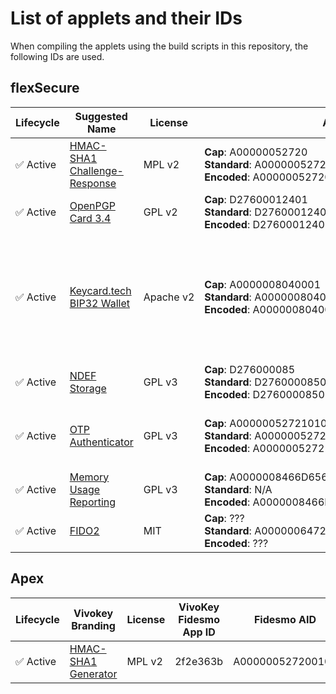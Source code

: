 # List of applets and their IDs

When compiling the applets using the build scripts in this repository, the following IDs are used.

## flexSecure
| Lifecycle     | Suggested Name                                                                         |  License  | AIDs                                |  AID Notes            | 
|---------------|----------------------------------------------------------------------------------------|-----------|-------------------------------------|-----------------------|
| ✅&nbsp;Active     | [HMAC-SHA1 Challenge-Response](https://github.com/DangerousThings/flexsecure-ykhmac)  | MPL v2    | **Cap**:&nbsp;A00000052720<br /> **Standard**:&nbsp;A000000527200101<br /> **Encoded**:&nbsp;A000000527200101 | None | 
| ✅ Active     | [OpenPGP Card 3.4](https://github.com/ANSSI-FR/SmartPGP)                              | GPL v2    | **Cap**:&nbsp;D27600012401<br /> **Standard**:&nbsp;D27600012401XXXXYYYYZZZZZZZZ0000<br />**Encoded**:&nbsp;D276000124010304000A000000000000 | None | 
| ✅ Active     | [Keycard.tech BIP32 Wallet](https://github.com/status-im/status-keycard)              | Apache&nbsp;v2 | **Cap**:&nbsp;A0000008040001<br /> **Standard**:&nbsp;A0000008040001[01,02,03]<br /> **Encoded**:&nbsp;A0000008040001[01,02,03] | Only the Keycard and Cash applet are deployed, the NDEF integration is skipped. Trailing 01 due to legacy configuration. | 
| ✅ Active     | [NDEF Storage](https://github.com/OpenJavaCard/openjavacard-ndef)                     | GPL v3    | **Cap**:&nbsp;D276000085<br /> **Standard**:&nbsp;D2760000850101<br /> **Encoded**:&nbsp;D2760000850101 | None | 
| ✅ Active     | [OTP Authenticator](https://github.com/VivoKey/apex-totp)                             | GPL v3    | **Cap**:&nbsp;A00000052721010141504558<br /> **Standard**:&nbsp;A0000005272101<br /> **Encoded**:&nbsp;A0000005272101014150455801 | Trailing 014150455801 is used to detect Vivokey deployments. | 
| ✅ Active     | [Memory Usage Reporting](https://github.com/DangerousThings/javacard-memory)          | GPL v3    | **Cap**:&nbsp;A0000008466D656D6F7279<br /> **Standard**:&nbsp;N/A<br /> **Encoded**:&nbsp;A0000008466D656D6F727901 | None | 
| ✅ Active     | [FIDO2](https://github.com/BryanJacobs/FIDO2Applet)                                   | MIT       | **Cap**:&nbsp;???<br /> **Standard**:&nbsp;A0000006472F0001<br /> **Encoded**:&nbsp;??? | None | 

## Apex
| Lifecycle           | Vivokey Branding   |  License  |  VivoKey Fidesmo App ID  |  Fidesmo AID  |  AID Notes |
|---------------------|--------------------|-----------|--------------------------------------------|-----------|------------|
| ✅&nbsp;Active     | [HMAC-SHA1 Generator](https://github.com/DangerousThings/flexsecure-ykhmac)  | MPL v2    | 2f2e363b | A000000527200101 | None |
<!--
| Lifecycle     | Vivokey Branding     | Suggested Name               | Source Code                                                                            | License     | Vivokey Fidesmo App ID | CAP Package ID             | Industry Standard AID(s)           | CAP Encoded AID(s)                 | Fidesmo Deployed AID(s)            | Notes on the AID(s) |
| ------------- | -------------------- | ---------------------------- | -------------------------------------------------------------------------------------- | ----------- | ---------------------- | -------------------------- | ---------------------------------- | ---------------------------------- | ---------------------------------- | ------------------- | 
| ✅ Active     | HMAC-SHA1 Generator  | HMAC-SHA1 Challenge-Response | [flexsecure-ykhmac](https://github.com/DangerousThings/flexsecure-ykhmac)              | MPL v2      | `2f2e363b`             | `A00000052720`             | `A000000527200101`                 | `A000000527200101`                 | `A000000527200101`                 | None |
| ✅ Active     | SmartPGP             | OpenPGP Card 3.4             | [SmartPGP](https://github.com/ANSSI-FR/SmartPGP)                                       | GPL v2      | `30c2ea30`             | `D27600012401`             | `D27600012401XXXXYYYYZZZZZZZZ0000` | `D276000124010304000A000000000000` | `D276000124010304000A000000000000` | Vivokey uses the `000A` OpenPGP card vendor identifier. |
| ✅ Active     | BIP32 Wallet         | Keycard.tech BIP32 Wallet    | [status-keycard](https://github.com/status-im/status-keycard)                          | Apache v2   | `38ea914a`             | `A0000008040001`           | `A0000008040001[01,02,03]`         | `A0000008040001[01,02,03]`         | `A0000008040001[01,03]01`          | Only the Keycard and Cash applet are deployed, the NDEF integration is skipped. Trailing `01` due to legacy configuration. |
| ⚠️ Phase-Out  | NFC Share (current)  | NDEF Storage                 | [openjavacard-ndef](https://github.com/OpenJavaCard/openjavacard-ndef)                 | GPL v3      | `61b4b03d`             | `D276000085`               | `D2760000850101`                   | `D2760000850101`                   | `D2760000850101`                   | None |
| ⏰️ Planned    | NFC Share (future)   | Signed NDEF Storage          | [apex-ndef](https://github.com/VivoKey/apex-ndef)                                      | Proprietary | `61b4b03d`             | `D27600008501`             | `D2760000850101`                   | `D2760000850101`                   | TBD                                | TBD |
| ✅ Active     | OTP Authenticator    | TOTP/HOTP Authenticator      | [apex-totp](https://github.com/VivoKey/apex-totp)                                      | GPL v3      | `61fc54d5`             | `A00000052721010141504558` | `A0000005272101`                   | `A0000005272101014150455801`       | `A0000005272101014150455801`       | Trailing `014150455801` is used to detect Vivokey deployments. | 
| ✅ Active     | Free Memory          | Memory Usage Reporting       | [javacard-memory](https://github.com/DangerousThings/javacard-memory)                  | MIT         | `99848a60`             | `A0000008466D656D6F7279`   | N/A                                | `A0000008466D656D6F727901`         | `A0000008466D656D6F727901`         | Vivokey-owned Fidesmo AID |
| ⚠️ Deprecated | FIDO Security        | U2F Authenticator            | [u2f-javacard](https://github.com/darconeous/u2f-javacard)                             | Apache v2   | `cc68e88c`             | `A0000006472F0001`         | `A0000006472F0001`                 | `A0000006472F000101`               | `A0000006472F000101`               | Trailing `01` to differentiate from CAP ID. |
| ✅ Active     | FIDO Security (beta) | FIDO2/U2F Authenticator      | [apex-fido2](https://github.com/VivoKey/apex-fido2)                                    | Proprietary | `cc68e88c`             | `A0000006472F0001`         | `A0000006472F0001`                 | `A0000006472F000101`               | `A0000006472F000102`               | Trailing `02` to differentiate from CAP ID, `02` is used to differentiate from U2F (deprecated detection mechanism) |
| ✅ Active     | Tesla Keycard        | Tesla Keycard                | [apex-tesla](https://github.com/VivoKey/apex-tesla)                                    | Proprietary | `e819c674`             | `7465736C614C6F676963`     | `7465736C614C6F67696330303201`     | `7465736C614C6F67696330303201`     | `F465736C614C6F67696330303201`     | Unknown why the encoded AID is different from the actually used one. |
| ❌ Obsolete   | N/A                  | Ledger Unplugged             | [apex-ledger-unplugged](https://github.com/VivoKey/apex-ledger-unplugged)              | AGPL v3     | N/A                    | `FF4C4547522E57414C543031` | `FF4C4547522E57414C5430312E493031` | `FF4C4547522E57414C5430312E493031` | N/A                                | N/A |
| ❌ Obsolete   | N/A                  | Ledger Unplugged Eligibility | [ledger-javacard-eligibility](https://github.com/LedgerHQ/ledger-javacard-eligibility) | AGPL v3     | N/A                    | `FF4C4547522E454C49473031` | `FF4C4547522E454C494730312E493031` | `FF4C4547522E454C494730312E493031` | N/A                                | N/A |
-->
